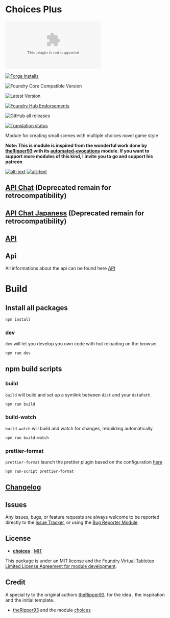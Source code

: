 # Choices Plus

![Latest Release Download Count](https://img.shields.io/github/downloads/p4535992/foundryvtt-automated-evocations-variant/latest/module.zip?color=2b82fc&label=DOWNLOADS&style=for-the-badge)

[![Forge Installs](https://img.shields.io/badge/dynamic/json?label=Forge%20Installs&query=package.installs&suffix=%25&url=https%3A%2F%2Fforge-vtt.com%2Fapi%2Fbazaar%2Fpackage%2Fautomated-evocations-variant&colorB=006400&style=for-the-badge)](https://forge-vtt.com/bazaar#package=automated-evocations-variant)

![Foundry Core Compatible Version](https://img.shields.io/badge/dynamic/json.svg?url=https%3A%2F%2Fraw.githubusercontent.com%2Fp4535992%2Ffoundryvtt-automated-evocations-variant%2Fmaster%2Fsrc%2Fmodule.json&label=Foundry%20Version&query=$.compatibility.verified&colorB=orange&style=for-the-badge)

![Latest Version](https://img.shields.io/badge/dynamic/json.svg?url=https%3A%2F%2Fraw.githubusercontent.com%2Fp4535992%2Ffoundryvtt-automated-evocations-variant%2Fmaster%2Fsrc%2Fmodule.json&label=Latest%20Release&prefix=v&query=$.version&colorB=red&style=for-the-badge)

[![Foundry Hub Endorsements](https://img.shields.io/endpoint?logoColor=white&url=https%3A%2F%2Fwww.foundryvtt-hub.com%2Fwp-json%2Fhubapi%2Fv1%2Fpackage%2Fautomated-evocations-variant%2Fshield%2Fendorsements&style=for-the-badge)](https://www.foundryvtt-hub.com/package/automated-evocations-variant/)

![GitHub all releases](https://img.shields.io/github/downloads/p4535992/foundryvtt-automated-evocations-variant/total?style=for-the-badge)

[![Translation status](https://weblate.foundryvtt-hub.com/widgets/automated-evocations-variant/-/287x66-black.png)](https://weblate.foundryvtt-hub.com/engage/automated-evocations-variant/)

Module for creating small scenes with multiple choices novel game style

**Note: This is module is inspired from the  wonderful work done by [theRipper93](https://theripper93.com/) with its [automated-evocations](https://github.com/theripper93/choices) module.
If you want to support more modules of this kind, I invite you to go and support his patreon**

[![alt-text](https://img.shields.io/badge/-Patreon-%23ff424d?style=for-the-badge)](https://www.patreon.com/theripper93) [![alt-text](https://img.shields.io/badge/-Discord-%235662f6?style=for-the-badge)](https://discord.gg/F53gBjR97G)



## [API Chat](./wiki/api_chat.txt) (Deprecated remain for retrocompatibility)

## [API Chat Japaness](./wiki/api_chat_ja.txt) (Deprecated remain for retrocompatibility)

## [API](./wiki/api.md)

## Api

All informations about the api can be found here [API](./wiki/api/api.md)

# Build

## Install all packages

```bash
npm install
```

### dev

`dev` will let you develop you own code with hot reloading on the browser

```bash
npm run dev
```

## npm build scripts

### build

`build` will build and set up a symlink between `dist` and your `dataPath`.

```bash
npm run build
```

### build-watch

`build-watch` will build and watch for changes, rebuilding automatically.

```bash
npm run build-watch
```

### prettier-format

`prettier-format` launch the prettier plugin based on the configuration [here](./.prettierrc)

```bash
npm run-script prettier-format
```

## [Changelog](./CHANGELOG.md)

## Issues

Any issues, bugs, or feature requests are always welcome to be reported directly to the [Issue Tracker](https://github.com/p4535992/foundryvtt-choices-plus/issues ), or using the [Bug Reporter Module](https://foundryvtt.com/packages/bug-reporter/).

## License

- **[choices](https://github.com/theripper93/choices)** : [MIT](https://github.com/theripper93/choices/blob/master/LICENSE)


This package is under an [MIT license](LICENSE) and the [Foundry Virtual Tabletop Limited License Agreement for module development](https://foundryvtt.com/article/license/).

## Credit

A special ty to the original authors [theRipper93](https://theripper93.com/), for the idea , the inspiration and the initial template.

- [theRipper93](https://theripper93.com/) and the module [choices](https://github.com/theripper93/choices)
